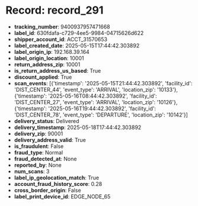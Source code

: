 # Record: record_291

- **tracking_number**: 9400937957471668
- **label_id**: 630fdafa-c729-4ee5-9984-04715626d622
- **shipper_account_id**: ACCT_31570653
- **label_created_date**: 2025-05-15T17:44:42.303892
- **label_origin_ip**: 192.168.39.164
- **label_origin_location**: 10001
- **return_address_zip**: 10001
- **is_return_address_us_based**: True
- **discount_applied**: True
- **scan_events**: [{'timestamp': '2025-05-15T21:44:42.303892', 'facility_id': 'DIST_CENTER_44', 'event_type': 'ARRIVAL', 'location_zip': '10133'}, {'timestamp': '2025-05-16T08:44:42.303892', 'facility_id': 'DIST_CENTER_27', 'event_type': 'ARRIVAL', 'location_zip': '10126'}, {'timestamp': '2025-05-16T19:44:42.303892', 'facility_id': 'DIST_CENTER_78', 'event_type': 'DEPARTURE', 'location_zip': '10142'}]
- **delivery_status**: Delivered
- **delivery_timestamp**: 2025-05-18T17:44:42.303892
- **delivery_zip**: 90001
- **delivery_address_valid**: True
- **is_fraudulent**: False
- **fraud_type**: Normal
- **fraud_detected_at**: None
- **reported_by**: None
- **num_scans**: 3
- **label_ip_geolocation_match**: True
- **account_fraud_history_score**: 0.28
- **cross_border_origin**: False
- **label_print_device_id**: EDGE_NODE_65